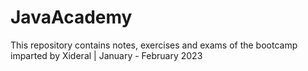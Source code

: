 # JavaAcademy
This repository contains notes, exercises and exams of the bootcamp imparted by Xideral | January - February 2023
